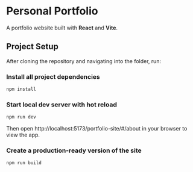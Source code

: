 # Personal Portfolio
A portfolio website built with **React** and **Vite**.

## Project Setup
After cloning the repository and navigating into the folder, run:

### Install all project dependencies
```bash
npm install
```
### Start local dev server with hot reload
```bash
npm run dev
```
Then open http://localhost:5173/portfolio-site/#/about in your browser to view the app.

### Create a production-ready version of the site
```bash
npm run build
```
